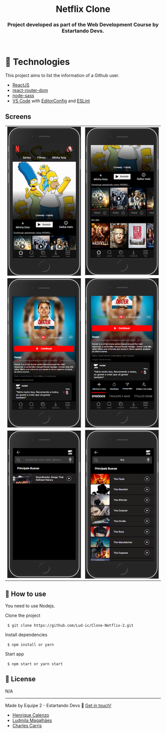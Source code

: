 <h1 align="center">
    Netflix Clone
</h1>
  <h3 align="center"> Project developed as part of the Web Development Course by Estartando Devs.</h3>
<br>

# 🚀 Technologies

This project aims to list the information of a Github user.

- [ReactJS](https://reactjs.org/)
- [react-router-dom](https://github.com/ReactTraining/react-router)
- [node-sass](https://www.npmjs.com/package/node-sass)
- [VS Code](vscode) with [EditorConfig](vceditconfig) and [ESLint](vceslint)

## Screens

  <table>
    <tr>
      <td><img width="240" alt="home screen" src="public/assets/Readme/Home-top.PNG"></td>
      <td><img width="240" alt="home screen" src="public/assets/Readme/Home-bottom.PNG"></td>
    </tr>
    <tr>
      <td><img width="240" alt="description screen" src="public/assets/Readme/Description-top.PNG"></td>
      <td><img width="240" alt="description screen" src="public/assets/Readme/Description-bottom.PNG"></td>
    </tr> 
    <tr>
      <td><img width="240" alt="search screen before type search" src="public/assets/Readme/Search.PNG"></td>
      <td><img width="240" alt="search screen after type search" src="public/assets/Readme/Search-search.PNG"></td>
    </tr> 
  </table>
  
## 👋 How to use

You need to use Nodejs.

Clone the project

` $ git clone https://github.com/Lud-ic/Clone-Netflix-2.git`

Install dependencies

` $ npm install or yarn`

Start app

` $ npm start or yarn start`

## 📝 License

N/A

---

Made by Equipe 2 - Estartando Devs 👋 [Get in touch!](https://estartandodevs.com.br/)
- [Henrique Calenzo](https://github.com/henriquecalenzoo)
- [Ludmila Magalhães](https://github.com/Lud-ic)
- [Charles Carris](https://github.com/Charles-504)
